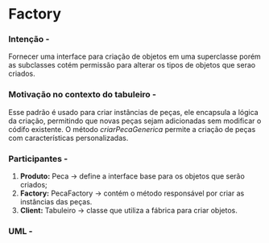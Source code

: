 # Factory

### Intenção -
Fornecer uma interface para criação de objetos em uma superclasse porém as subclasses cotém permissão para alterar os tipos de objetos que serao criados.

### Motivação no contexto do tabuleiro -
Esse padrão é usado para criar instâncias de peças, ele encapsula a lógica da criação, permitindo que novas peças sejam adicionadas sem modificar o códifo existente. O método *criarPecaGenerica* permite a criação de peças com características personalizadas.

### Participantes -
1. **Produto:** Peca -> define a interface base para os objetos que serão criados;
2. **Factory:** PecaFactory -> contém o método responsável por criar as instâncias das peças.
3. **Client:** Tabuleiro -> classe que utiliza a fábrica para criar objetos.

### UML -
